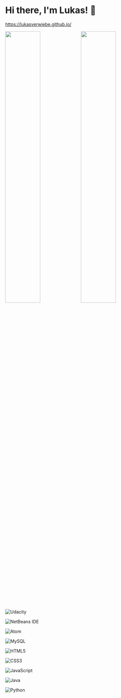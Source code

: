 # Hi there, I'm Lukas! 👋

https://lukasverwiebe.github.io/


<img align="left" width="47%" src="https://github-readme-stats.vercel.app/api?username=lukasverwiebe&show_icons=true&theme=radical" />

<img align="left" width="47%" src="https://github-readme-stats.vercel.app/api/top-langs/?username=lukasverwiebe&layout=compact" />

![Udacity](https://img.shields.io/badge/Udacity-grey?style=for-the-badge&logo=udacity&logoColor=15B8E6)

![NetBeans IDE](https://img.shields.io/badge/NetBeansIDE-1B6AC6.svg?style=for-the-badge&logo=apache-netbeans-ide&logoColor=white)

![Atom](https://img.shields.io/badge/Atom-%2366595C.svg?style=for-the-badge&logo=atom&logoColor=white)

![MySQL](https://img.shields.io/badge/mysql-%2300f.svg?style=for-the-badge&logo=mysql&logoColor=white)

![HTML5](https://img.shields.io/badge/html5-%23E34F26.svg?style=for-the-badge&logo=html5&logoColor=white)

![CSS3](https://img.shields.io/badge/css3-%231572B6.svg?style=for-the-badge&logo=css3&logoColor=white)

![JavaScript](https://img.shields.io/badge/javascript-%23323330.svg?style=for-the-badge&logo=javascript&logoColor=%23F7DF1E)

![Java](https://img.shields.io/badge/java-%23ED8B00.svg?style=for-the-badge&logo=java&logoColor=white)

![Python](https://img.shields.io/badge/python-3670A0?style=for-the-badge&logo=python&logoColor=ffdd54)
